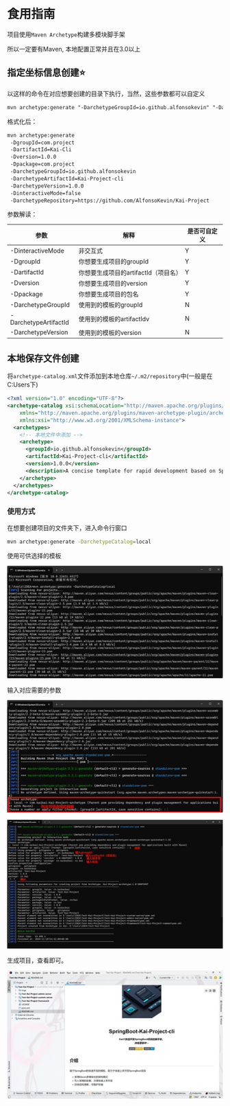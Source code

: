 # 食用指南

项目使用`Maven Archetype`构建多模块脚手架

所以一定要有Maven, 本地配置正常并且在3.0以上

## 指定坐标信息创建⭐

以这样的命令在对应想要创建的目录下执行，当然，这些参数都可以自定义

```xml
mvn archetype:generate "-DarchetypeGroupId=io.github.alfonsokevin" "-DarchetypeArtifactId=Kai-Project-cli" "-DarchetypeVersion=1.1.1" "-DgroupId=com.project" "-DartifactId=Kai-Cli" "-Dversion=1.0.0" "-DinteractiveMode=false" "-DarchetypeRepository=https://github.com/AlfonsoKevin/Kai-Project"
```



格式化后：

```xml
mvn archetype:generate
 -DgroupId=com.project
 -DartifactId=Kai-Cli
 -Dversion=1.0.0
 -Dpackage=com.project
 -DarchetypeGroupId=io.github.alfonsokevin
 -DarchetypeArtifactId=Kai-Project-cli
 -DarchetypeVersion=1.0.0
 -DinteractiveMode=false
 -DarchetypeRepository=https://github.com/AlfonsoKevin/Kai-Project
```



参数解读：

| 参数                  | 解释                                 | 是否可自定义 |
| --------------------- | ------------------------------------ | ------------ |
| -DinteractiveMode     | 非交互式                             | Y            |
| -DgroupId             | 你想要生成项目的groupId              | Y            |
| -DartifactId          | 你想要生成项目的artifactId（项目名） | Y            |
| -Dversion             | 你想要生成项目的version              | Y            |
| -Dpackage             | 你想要生成项目的包名                 | Y            |
| -DarchetypeGroupId    | 使用到的模板的groupId                | N            |
| -DarchetypeArtifactId | 使用到的模板的artifactIdv            | N            |
| -DarchetypeVersion    | 使用到的模板的version                | N            |





## 本地保存文件创建



将`archetype-catalog.xml`文件添加到本地仓库`~/.m2/repository`中(一般是在C:Users下)

```xml
<?xml version="1.0" encoding="UTF-8"?>
<archetype-catalog xsi:schemaLocation="http://maven.apache.org/plugins/maven-archetype-plugin/archetype-catalog/1.0.0 http://maven.apache.org/xsd/archetype-catalog-1.0.0.xsd"
    xmlns="http://maven.apache.org/plugins/maven-archetype-plugin/archetype-catalog/1.0.0"
    xmlns:xsi="http://www.w3.org/2001/XMLSchema-instance">
  <archetypes>
    <!-- 本地文件中添加 -->
    <archetype>
      <groupId>io.github.alfonsokevin</groupId>
      <artifactId>Kai-Project-cli</artifactId>
      <version>1.0.0</version>
      <description>A concise template for rapid development based on SpringBoot</description>
    </archetype>
  </archetypes>
</archetype-catalog>

```



### 使用方式

在想要创建项目的文件夹下，进入命令行窗口

```bash
mvn archetype:generate -DarchetypeCatalog=local
```



使用可供选择的模板

![img1.png](https://github.com/AlfonsoKevin/Kai-Project/blob/main/imgs/description/img1.png?raw=true)

输入对应需要的参数

![img2.png](https://github.com/AlfonsoKevin/Kai-Project/blob/main/imgs/description/img2.png?raw=true)

![img3.png](https://github.com/AlfonsoKevin/Kai-Project/blob/main/imgs/description/img3.png?raw=true)

生成项目，查看即可。

![img4.png](https://github.com/AlfonsoKevin/Kai-Project/blob/main/imgs/description/img4.png?raw=true)